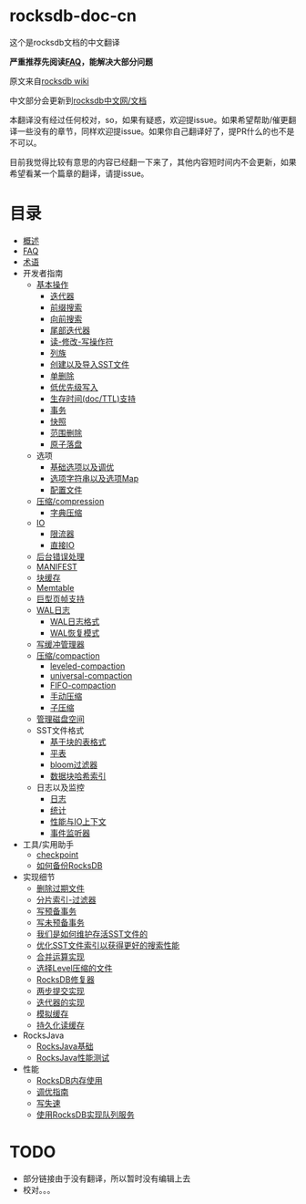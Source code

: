# rocksdb-doc-cn

这个是rocksdb文档的中文翻译

**严重推荐先阅读[FAQ](doc/RocksDB-FAQ.md)，能解决大部分问题**

原文来自[rocksdb wiki](https://github.com/facebook/rocksdb/wiki)

中文部分会更新到[rocksdb中文网/文档](https://rocksdb.org.cn/doc.html)

本翻译没有经过任何校对，so，如果有疑惑，欢迎提issue。如果希望帮助/催更翻译一些没有的章节，同样欢迎提issue。如果你自己翻译好了，提PR什么的也不是不可以。

目前我觉得比较有意思的内容已经翻一下来了，其他内容短时间内不会更新，如果希望看某一个篇章的翻译，请提issue。

# 目录

- [概述](doc/OverView.md)
- [FAQ](doc/RocksDB-FAQ.md)
- [术语](doc/Terminology.md) 
- 开发者指南
	- [基本操作](doc/Basic-Operations.md)
		- [迭代器](doc/iterator.md)
		- [前缀搜索](doc/Prefix-seek.md)
		- [向前搜索](doc/SeekForPrev.md)
		- [尾部迭代器](doc/Tailing-Iterator.md)
		- [读-修改-写操作符](doc/Merge-operator.md)
        - [列族](doc/Column-Families.md)
        - [创建以及导入SST文件](doc/Creating-and-Ingesting-SST-files.md)
        - [单删除](doc/Single-Delete.md)
        - [低优先级写入](doc/Low-Priority-Write.md)
        - [生存时间(doc/TTL)支持](Time-to-Live.md)
        - [事务](doc/Transactions.md)
        - [快照](doc/Snapshot.md)
        - [范围删除](doc/DeleteRange.md)
        - [原子落盘](doc/Atomic-flush.md)
	- 选项
		- [基础选项以及调优](doc/Setup-Options-and-Basic-Tuning.md)
		- [选项字符串以及选项Map](doc/Option-String-and-Option-Map.md)
		- [配置文件](doc/RocksDB-Options-File.md)
    - [压缩/compression](doc/compression.md)
        - [字典压缩](doc/Dictionary-Compression.md)
    - [IO](doc/IO.md)
        - [限流器](doc/Rate-Limiter.md)
        - [直接IO](doc/Direct-IO.md)
    - [后台错误处理](doc/Background-Error-Handling.md)
    - [MANIFEST](doc/MANIFEST.md)
    - [块缓存](doc/Block-Cache.md)
    - [Memtable](doc/MemTable.md)
    - [巨型页帧支持](doc/Allocating-Some-Indexes-and-Bloom-Filters-using-Huge-Page-TLB.md)
    - [WAL日志](doc/Write-Ahead-Log.md)
        - [WAL日志格式](doc/Write-Ahead-Log-File-Format.md)
        - [WAL恢复模式](doc/WAL-Recovery-Modes.md)
    - [写缓冲管理器](doc/Write-Buffer-Manager.md)
    - [压缩/compaction](doc/Compaction.md)
        - [leveled-compaction](doc/Leveled-Compaction.md)
        - [universal-compaction](doc/Universal-Compaction.md)
        - [FIFO-compaction](doc/FIFO-compaction-style.md)
        - [手动压缩](doc/Manual-Compaction.md)
        - [子压缩](doc/Sub-Compaction.md)
    - [管理磁盘空间](doc/Managing-Disk-Space-Utilization.md)
    - SST文件格式
        - [基于块的表格式](doc/Rocksdb-BlockBasedTable-Format.md)
        - [平表](doc/PlainTable-Format.md)
        - [bloom过滤器](doc/RocksDB-Bloom-Filter.md)
        - [数据块哈希索引](doc/Data-Block-Hash-Index.md)
    - 日志以及监控
        - [日志](doc/Logger.md)
        - [统计](doc/Statistics.md)
        - [性能与IO上下文](doc/Perf-Context-and-IO-Stats-Context.md)
        - [事件监听器](doc/EventListener.md)
- 工具/实用助手
    - [checkpoint](doc/Checkpoints.md)
    - [如何备份RocksDB](doc/How-to-backup-RocksDB%3F.md)
- 实现细节
    - [删除过期文件](doc/Delete-Stale-Files.md)
    - [分片索引-过滤器](doc/Partitioned-Index-Filters.md)
    - [写预备事务](doc/WritePrepared-Transactions.md)
    - [写未预备事务](doc/WriteUnprepared-Transactions.md)
    - [我们是如何维护存活SST文件的](doc/How-we-keep-track-of-live-SST-files.md)
    - [优化SST文件索引以获得更好的搜索性能](doc/Indexing-SST-Files-for-Better-Lookup-Performance.md)
    - [合并运算实现](doc/Merge-Operator-Implementation.md)
    - [选择Level压缩的文件](doc/Choose-Level-Compaction-Files.md)
    - [RocksDB修复器](doc/RocksDB-Repairer.md)
    - [两步提交实现](doc/Two-Phase-Commit-Implementation.md)
    - [迭代器的实现](doc/Iterator-Implementation.md)
    - [模拟缓存](doc/Simulation-Cache.md)
    - [持久化读缓存](doc/Persistent-Read-Cache.md)
- RocksJava
    - [RocksJava基础](doc/RocksJava-Basics.md)
    - [RocksJava性能测试](doc/RocksJava-Performance-on-Flash-Storage.md)
- 性能
    - [RocksDB内存使用](doc/Memory-usage-in-RocksDB.md)
    - [调优指南](doc/RocksDB-Tuning-Guide.md)
    - [写失速](doc/Write-Stalls.md)
    - [使用RocksDB实现队列服务](doc/Implement-Queue-Service-Using-RocksDB.md)

# TODO

- 部分链接由于没有翻译，所以暂时没有编辑上去
- 校对。。。

